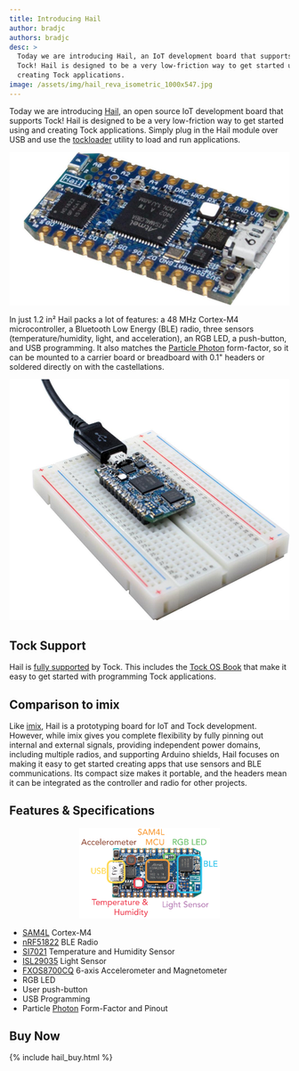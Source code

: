 ```yaml
---
title: Introducing Hail
author: bradjc
authors: bradjc
desc: >
  Today we are introducing Hail, an IoT development board that supports
  Tock! Hail is designed to be a very low-friction way to get started using and
  creating Tock applications.
image: /assets/img/hail_reva_isometric_1000x547.jpg
---
```


Today we are introducing [Hail](https://github.com/lab11/hail), an open source IoT
development board that supports Tock! Hail is designed to be a very low-friction
way to get started using and creating Tock applications. Simply plug in the
Hail module over USB and use the [tockloader](https://github.com/helena-project/tockloader)
utility to load and run applications.

![Hail Development Module](/assets/img/hail_reva_isometric_1000x547.jpg)

<!-- <img src="/assets/img/hail_reva_isometric_1000x547.jpg" width="50%" center> -->

In just 1.2 in² Hail packs a lot of features: a 48 MHz Cortex-M4 microcontroller,
a Bluetooth Low Energy (BLE) radio, three sensors (temperature/humidity,
light, and acceleration), an RGB LED, a push-button, and USB programming.
It also matches the [Particle Photon](https://www.particle.io/products/hardware/photon-wifi-dev-kit)
form-factor, so it can be mounted to a carrier board or breadboard with 0.1" headers or
soldered directly on with the castellations.

![Hail Development Module Breadboard](/assets/img/hail_breadboard_1000x859.jpg)

## Tock Support

Hail is [fully supported](https://github.com/helena-project/tock/tree/master/boards/hail)
by Tock. This includes the [Tock OS Book](https://book.tockos.org/)
that make it easy to get started with programming Tock applications.

## Comparison to imix

Like [imix](https://github.com/helena-project/imix), Hail is a prototyping
board for IoT and Tock development. However, while imix gives you complete flexibility
by fully pinning out internal and external signals, providing independent power domains,
including multiple radios, and supporting Arduino shields, Hail focuses on
making it easy to get started creating apps that use sensors and BLE communications.
Its compact size makes it portable, and the headers mean it can be integrated
as the controller and radio for other projects.

## Features & Specifications

<img src="/assets/img/hail_reva_noheaders_labeled.png" width="50%" style="margin-left: 25%;" alt="Hail Development Module Labeled">

- [SAM4L](http://www.atmel.com/products/microcontrollers/arm/sam4l.aspx) Cortex-M4
- [nRF51822](https://www.nordicsemi.com/eng/Products/Bluetooth-low-energy/nRF51822) BLE Radio
- [SI7021](https://www.silabs.com/products/sensors/humidity-sensors/Pages/si7013-20-21.aspx) Temperature and Humidity Sensor
- [ISL29035](https://www.intersil.com/en/products/optoelectronics/ambient-light-sensors/light-to-digital-sensors/ISL29035.html) Light Sensor
- [FXOS8700CQ](https://www.nxp.com/products/sensors/6-axis-sensors/digital-sensor-3d-accelerometer-2g-4g-8g-plus-3d-magnetometer:FXOS8700CQ) 6-axis Accelerometer and Magnetometer
- RGB LED
- User push-button
- USB Programming
- Particle [Photon](https://www.particle.io/products/hardware/photon-wifi-dev-kit) Form-Factor and Pinout

## Buy Now

{% include hail_buy.html %}
